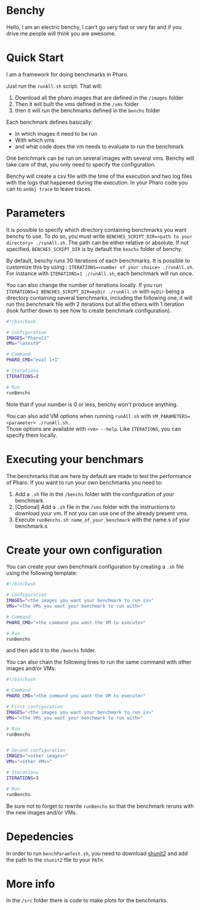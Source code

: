 # Benchy

Hello, I am an electric benchy, I can't go very fast or very far and if you drive me people will think you are awesome.

# Quick Start

I am a framework for doing benchmarks in Pharo. 

Just run the `runAll.sh` script. That will:

1. Download all the pharo images that are defined in the `/images` folder
2. Then it will built the vms defined in the `/vms` folder
3. then it will run the benchmarks defined in the `benchs` folder

Each benchmark defines basically:

- In which images it need to be run
- With which vms
- and what code does the vm needs to evaluate to run the benchmark

One benchmark can be run on several images with several vms. Benchy will take care of that, you only need to specify the configuration.

Benchy will create a csv file with the time of the execution and two log files with the logs that happened during the execution. In your Pharo code you can to `anObj trace` to leave traces.

# Parameters

It is possible to specify which directory containing benchmarks you want benchy to use. To do so, you must write `BENCHES_SCRIPT_DIR=<path to your directory> ./runAll.sh`. The path can be either relative or absolute. If not specified, `BENCHES_SCRIPT_DIR` is by default the `benchs` folder of benchy.

By default, benchy runs 30 iterations of each benchmarks. It is possible to customize this by using : `ITERATIONS=<number of your choice> ./runAll.sh`.  
For instance with `ITERATIONS=1 ./runAll.sh`, each benchmark will run once. 

You can also change the number of iterations locally. If you run `ITERATIONS=1 BENCHES_SCRIPT_DIR=myDir ./runAll.sh` with `myDir` being a directory containing several benchmarks, including the following one, it will run this benchmark file with 2 iterations but all the others with 1 iteration (look further down to see how to create benchmark configuration).

```bash
#!/bin/bash

# Configuration
IMAGES="Pharo11"
VMs="latest9"

# Command
PHARO_CMD="eval 1+1"

# Iterations
ITERATIONS=2

# Run
runBenchs
```
Note that if your number is 0 or less, benchy won't produce anything.

You can also add VM options when running `runAll.sh` with `VM_PARAMETERS=<parameter> ./runAll.sh`.  
Those options are available with `<vm> --help`. Like `ITERATIONS`, you can specify them locally. 

# Executing your benchmars

The benchmarks that are here by default are made to test the performance of Pharo. If you want to run your own benchmarks you need to:

1. Add a `.sh` file in the `/benchs` folder with the configuration of your benchmark.
2. [Optional] Add a `.sh` file in the `/vms` folder with the instructions to download your vm. If not you can use one of the already present vms.
3. Execute `runBenchs.sh name_of_your_benchmark` with the name.s of your benchmark.s

# Create your own configuration

You can create your own benchmark configuration by creating a `.sh` file using the following template:

```bash
#!/bin/bash

# Configuration
IMAGES="<the images you want your benchmark to run in>"
VMs="<the VMs you want your benchmark to run with>"

# Command
PHARO_CMD="<the command you want the VM to execute>"

# Run
runBenchs
```

and then add it to the `/benchs` folder.

You can also chain the following lines to run the same command with other images and/or VMs:

```bash
#!/bin/bash

# Command
PHARO_CMD="<the command you want the VM to execute>"

# First configuration
IMAGES="<the images you want your benchmark to run in>"
VMs="<the VMs you want your benchmark to run with>"

# Run
runBenchs


# Second configuration
IMAGES="<other images>"
VMs="<other VMs>"

# Iterations
ITERATIONS=3

# Run
runBenchs
```

Be sure not to forget to rewrite `runBenchs` so that the benchmark reruns with the new images and/or VMs.

# Depedencies

In order to run `benchParamTest.sh`, you need to download [shunit2](https://github.com/kward/shunit2) and add the path to the `shunit2` file to your `PATH`.

# More info

In the `/src` folder there is code to make plots for the benchmarks.